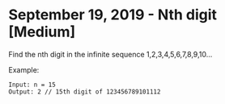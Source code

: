 # September 19, 2019 - Nth digit [Medium]

Find the nth digit in the infinite sequence 1,2,3,4,5,6,7,8,9,10...

Example:
```
Input: n = 15
Output: 2 // 15th digit of 123456789101112
```
